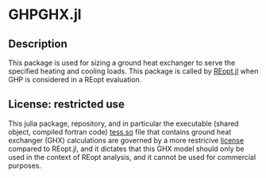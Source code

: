# GHPGHX.jl

## Description
This package is used for sizing a ground heat exchanger to serve the specified heating and cooling loads. This package is called by [REopt.jl](https://github.com/NREL/REopt.jl) when GHP is considered in a REopt evaluation.

## License: restricted use
This julia package, repository, and in particular the executable (shared object, compiled fortran code) [tess.so](https://github.com/NREL/GHPGHX.jl/blob/main/ghxmodel/tess.so) file that contains ground heat exchanger (GHX) calculations are governed by a more restricive [license](https://github.com/NREL/GHPGHX.jl/blob/main/LICENSE.md) compared to REopt.jl, and it dictates that this GHX model should only be used in the context of REopt analysis, and it cannot be used for commercial purposes.
